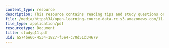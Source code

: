 ```yaml
---
content_type: resource
description: This resource contains reading tips and study questions on session 11.
file: /media/https%3A/open-learning-course-data-rc.s3.amazonaws.com/11-201-gateway-planning-action-fall-2005/a574be6645341827f5e4c70d51d34679_studyq11.pdf
file_type: application/pdf
resourcetype: Document
title: studyq11.pdf
uid: a574be66-4534-1827-f5e4-c70d51d34679
---
```

